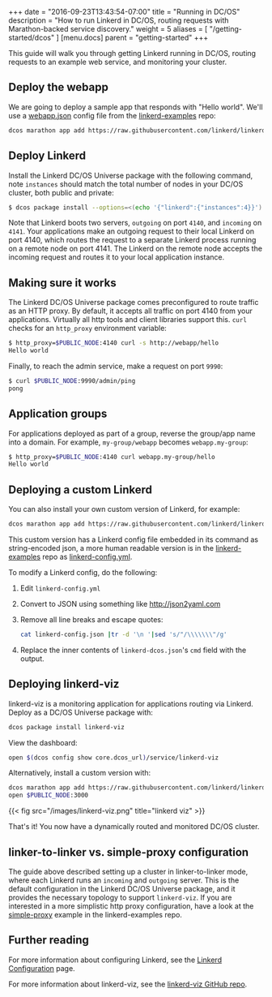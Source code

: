 +++
date = "2016-09-23T13:43:54-07:00"
title = "Running in DC/OS"
description = "How to run Linkerd in DC/OS, routing requests with Marathon-backed service discovery."
weight = 5
aliases = [
  "/getting-started/dcos"
]
[menu.docs]
  parent = "getting-started"
+++

This guide will walk you through getting Linkerd running in DC/OS, routing
requests to an example web service, and monitoring your cluster.

## Deploy the webapp

We are going to deploy a sample app that responds with "Hello world". We'll use
a
[webapp.json](https://raw.githubusercontent.com/linkerd/linkerd-examples/master/dcos/webapp.json)
config file from the [linkerd-examples](https://github.com/linkerd/linkerd-examples)
repo:

```bash
dcos marathon app add https://raw.githubusercontent.com/linkerd/linkerd-examples/master/dcos/webapp.json
```

## Deploy Linkerd

Install the Linkerd DC/OS Universe package with the following command, note
`instances` should match the total number of nodes in your DC/OS cluster, both
public and private:

```bash
$ dcos package install --options=<(echo '{"linkerd":{"instances":4}}') linkerd
```

Note that Linkerd boots two servers, `outgoing` on port `4140`, and `incoming`
on `4141`. Your applications make an outgoing request to their local Linkerd on
port 4140, which routes the request to a separate Linkerd process running on a
remote node on port 4141. The Linkerd on the remote node accepts the incoming
request and routes it to your local application instance.

## Making sure it works

The Linkerd DC/OS Universe package comes preconfigured to route traffic as an
HTTP proxy. By default, it accepts all traffic on port 4140 from your
applications. Virtually all http tools and client libraries support this. `curl`
checks for an `http_proxy` environment variable:

```bash
$ http_proxy=$PUBLIC_NODE:4140 curl -s http://webapp/hello
Hello world
```

Finally, to reach the admin service, make a request on port `9990`:

```bash
$ curl $PUBLIC_NODE:9990/admin/ping
pong
```

## Application groups

For applications deployed as part of a group, reverse the group/app name into a
domain. For example, `my-group/webapp` becomes `webapp.my-group`:

```bash
$ http_proxy=$PUBLIC_NODE:4140 curl webapp.my-group/hello
Hello world
```

## Deploying a custom Linkerd

You can also install your own custom version of Linkerd, for example:

```bash
dcos marathon app add https://raw.githubusercontent.com/linkerd/linkerd-examples/master/dcos/linker-to-linker/linkerd-dcos.json
```

This custom version has a Linkerd config file embedded in its command as
string-encoded json, a more human readable version is in the
[linkerd-examples](https://github.com/linkerd/linkerd-examples)
repo as
[linkerd-config.yml](https://raw.githubusercontent.com/linkerd/linkerd-examples/master/dcos/linker-to-linker/linkerd-config.yml).

To modify a Linkerd config, do the following:

1. Edit `linkerd-config.yml`
2. Convert to JSON using something like http://json2yaml.com
3. Remove all line breaks and escape quotes:

    ```bash
    cat linkerd-config.json |tr -d '\n '|sed 's/"/\\\\\\\"/g'
    ```

4. Replace the inner contents of `linkerd-dcos.json`'s `cmd` field with the
output.

## Deploying linkerd-viz

linkerd-viz is a monitoring application for applications routing via Linkerd.
Deploy as a DC/OS Universe package with:

```bash
dcos package install linkerd-viz
```

View the dashboard:

```bash
open $(dcos config show core.dcos_url)/service/linkerd-viz
```

Alternatively, install a custom version with:

```bash
dcos marathon app add https://raw.githubusercontent.com/linkerd/linkerd-viz/master/dcos/linkerd-viz.json
open $PUBLIC_NODE:3000
```

{{< fig src="/images/linkerd-viz.png" title="linkerd viz" >}}

That's it! You now have a dynamically routed and monitored DC/OS cluster.

## linker-to-linker vs. simple-proxy configuration

The guide above described setting up a cluster in linker-to-linker mode, where
each Linkerd runs an `incoming` and `outgoing` server. This is the default
configuration in the Linkerd DC/OS Universe package, and it provides the
necessary topology to support `linkerd-viz`. If you are interested in a more
simplistic http proxy configuration, have a look at the
[simple-proxy](https://github.com/linkerd/linkerd-examples/tree/master/dcos/simple-proxy)
example in the linkerd-examples repo.

## Further reading

For more information about configuring Linkerd, see the
[Linkerd Configuration](https://api.linkerd.io/latest/linkerd) page.

For more information about linkerd-viz, see the
[linkerd-viz GitHub repo](https://github.com/linkerd/linkerd-viz).
